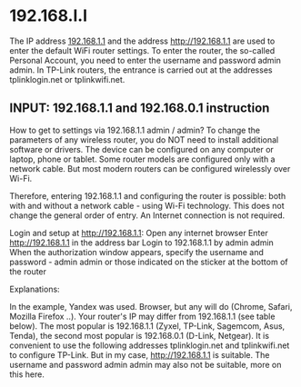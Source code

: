 # 192.168.l.l
The IP address [192.168.1.1](https://github.com/web-apply/192.168.1.1) and the address http://192.168.1.1 are used to enter the default WiFi router settings. To enter the router, the so-called Personal Account, you need to enter the username and password admin admin. In TP-Link routers, the entrance is carried out at the addresses tplinklogin.net or tplinkwifi.net.

## INPUT: 192.168.1.1 and 192.168.0.1 instruction
How to get to settings via 192.168.1.1 admin / admin?
To change the parameters of any wireless router, you do NOT need to install additional software or drivers. The device can be configured on any computer or laptop, phone or tablet. Some router models are configured only with a network cable. But most modern routers can be configured wirelessly over Wi-Fi.

Therefore, entering 192.168.1.1 and configuring the router is possible: both with and without a network cable - using Wi-Fi technology. This does not change the general order of entry. An Internet connection is not required.

Login and setup at http://192.168.1.1:
Open any internet browser
Enter http://192.168.1.1 in the address bar
Login to 192.168.1.1 by admin admin
When the authorization window appears, specify the username and password - admin admin or those indicated on the sticker at the bottom of the router

 
Explanations:

In the example, Yandex was used. Browser, but any will do (Chrome, Safari, Mozilla Firefox ..). Your router's IP may differ from 192.168.1.1 (see table below). The most popular is 192.168.1.1 (Zyxel, TP-Link, Sagemcom, Asus, Tenda), the second most popular is 192.168.0.1 (D-Link, Netgear). It is convenient to use the following addresses tplinklogin.net and tplinkwifi.net to configure TP-Link. But in my case, http://192.168.1.1 is suitable. The username and password admin admin may also not be suitable, more on this here.
